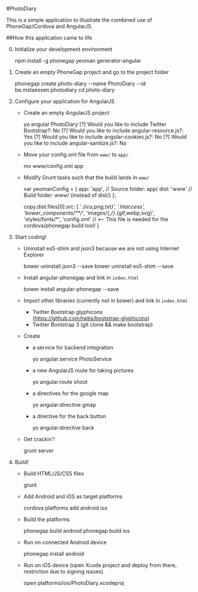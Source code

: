 #PhotoDiary

This is a simple application to illustrate the combined use of PhoneGap/Cordova and AngularJS.

##How this application came to life

0.  Initialize your development environment

	npm install -g phonegap yeoman generator-angular

1.  Create an empty PhoneGap project and go to the project folder

    phonegap create photo-diary --name PhotoDiary --id be.mstaessen.photodiary
    cd photo-diary

2.  Configure your application for AngularJS

	- Create an empty AngularJS project
	
		yo angular PhotoDiary
		    	[?] Would you like to include Twitter Bootstrap?: No
				[?] Would you like to include angular-resource.js?: Yes
				[?] Would you like to include angular-cookies.js?: No
				[?] Would you like to include angular-sanitize.js?: No
    
    - Move your config.xml file from `www/` to `app/`

    	mv www/config.xml app
    
    - Modify Grunt tasks such that the build lands in `www/`

    	var yeomanConfig = {
        	app: 'app',		// Source folder: app/
        	dist: 'www' 	// Build folder: www/ (instead of dist/)
    	};

    	copy.dist.files[0].src: [
            '*.{ico,png,txt}',
            '.htaccess',
            'bower_components/**/*',
            'images/{,*/}*.{gif,webp,svg}',
            'styles/fonts/*',
            'config.xml'	// <-- This file is needed for the cordova/phonegap build tool!
        ]

3.  Start coding!
	
	- Uninstall es5-shim and json3 because we are not using Internet Explorer

		bower uninstall json3 --save
		bower uninstall es5-shim --save

	- Install angular-phonegap and link in `index.html`

		bower install angular-phonegap --save

	- Import other libraries (currently not in bower) and link in `index.html`

		* Twitter Bootstrap glyphicons (https://github.com/twbs/bootstrap-glyphicons)
		* Twitter Bootstrap 3 (git clone && make bootstrap)

	- Create 

		* a service for backend integration

			yo angular:service PhotoService

		* a new AngularJS route for taking pictures

			yo angular:route shoot 

		* a directives for the google map
			
			yo angular:directive gmap

		* a directive for the back button
	
			yo angular:directive back

	- Get crackin'!

		grunt server

4.  Build!

	- Build HTML/JS/CSS files
	
		grunt

	- Add Android and iOS as target platforms

		cordova platforms add android ios

	- Build the platforms

		phonegap build android
		phonegap build ios

	- Run on connected Android device

		phonegap install android

	- Run on iOS device (open Xcode project and deploy from there, restriction due to signing issues)

		open platforms/ios/PhotoDiary.xcodeproj



